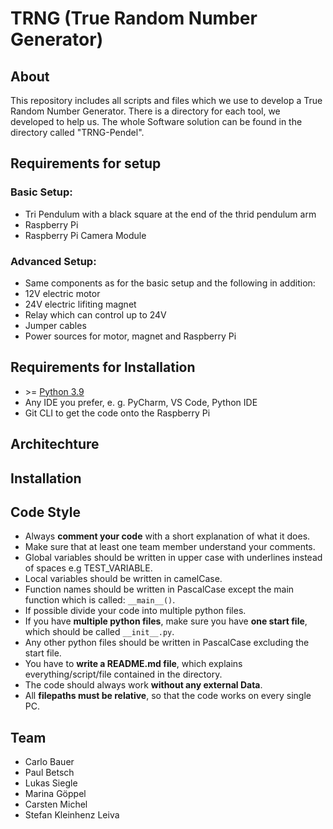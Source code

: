 # TRNG (True Random Number Generator)

## About
This repository includes all scripts and files which we use to develop a True Random Number Generator. There is a directory for each tool, we developed to help us. The whole Software solution can be found in the directory called "TRNG-Pendel".

## Requirements for setup
### Basic Setup:
- Tri Pendulum with a black square at the end of the thrid pendulum arm
- Raspberry Pi
- Raspberry Pi Camera Module
### Advanced Setup:
- Same components as for the basic setup and the following in addition:
- 12V electric motor
- 24V electric lifiting magnet
- Relay which can control up to 24V
- Jumper cables
- Power sources for motor, magnet and Raspberry Pi

## Requirements for Installation
- \>= [Python 3.9](https://www.python.org/downloads/release/python-390/)
- Any IDE you prefer, e. g. PyCharm, VS Code, Python IDE
- Git CLI to get the code onto the Raspberry Pi

## Architechture

## Installation


## Code Style
- Always **comment your code** with a short explanation of what it does.
- Make sure that at least one team member understand your comments.
- Global variables should be written in upper case with underlines instead of spaces e.g TEST_VARIABLE.
- Local variables should be written in camelCase.
- Function names should be written in PascalCase except the main function which is called: `__main__()`.
- If possible divide your code into multiple python files.
- If you have **multiple python files**, make sure you have **one start file**, which should be called `__init__.py`.
- Any other python files should be written in PascalCase excluding the start file.
- You have to **write a README.md file**, which explains everything/script/file contained in the directory.
- The code should always work **without any external Data**.
- All **filepaths must be relative**, so that the code works on every single PC.

## Team
- Carlo Bauer
- Paul Betsch
- Lukas Siegle
- Marina Göppel 
- Carsten Michel
-  Stefan Kleinhenz Leiva
